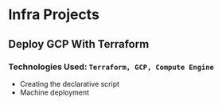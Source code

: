 # Infra Projects

## Deploy GCP With Terraform
### Technologies Used: ```Terraform, GCP, Compute Engine```
- Creating the declarative script
- Machine deployment

